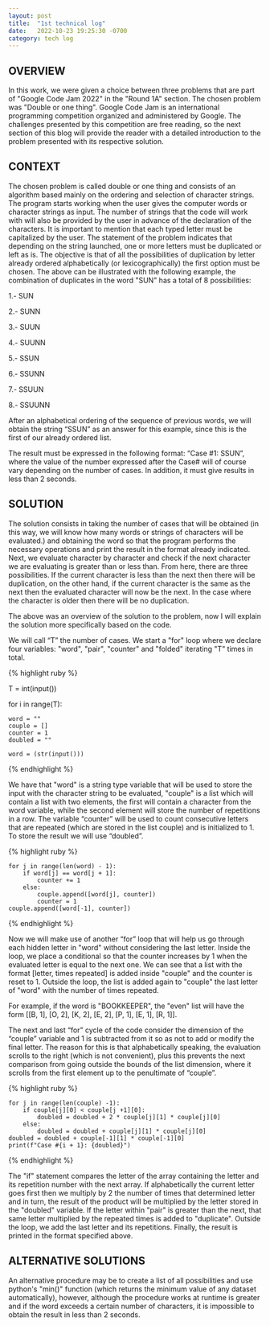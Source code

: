 ```yaml
---
layout: post
title:  "1st technical log"
date:   2022-10-23 19:25:30 -0700
category: tech log
---
```


<h2>OVERVIEW</h2>
 
In this work, we were given a choice between three problems that are part of "Google Code Jam 2022" in the "Round 1A" section. The chosen problem was "Double or one thing". Google Code Jam is an international programming competition organized and administered by Google. The challenges presented by this competition are free reading, so the next section of this blog will provide the reader with a detailed introduction to the problem presented with its respective solution.
 
<h2>CONTEXT</h2>
 
The chosen problem is called double or one thing and consists of an algorithm based mainly on the ordering and selection of character strings. The program starts working when the user gives the computer words or character strings as input. The number of strings that the code will work with will also be provided by the user in advance of the declaration of the characters. It is important to mention that each typed letter must be capitalized by the user. The statement of the problem indicates that depending on the string launched, one or more letters must be duplicated or left as is. The objective is that of all the possibilities of duplication by letter already ordered alphabetically (or lexicographically) the first option must be chosen.
The above can be illustrated with the following example, the combination of duplicates in the word "SUN" has a total of 8 possibilities:

1.- SUN 

2.- SUNN 

3.- SUUN 

4.- SUUNN 

5.- SSUN

6.- SSUNN 

7.- SSUUN 

8.- SSUUNN

After an alphabetical ordering of the sequence of previous words, we will obtain the string “SSUN” as an answer for this example, since this is the first of our already ordered list.

The result must be expressed in the following format: “Case #1: SSUN”, where the value of the number expressed after the Case# will of course vary depending on the number of cases. In addition, it must give results in less than 2 seconds.

<h2>SOLUTION</h2>

The solution consists in taking the number of cases that will be obtained (in this way, we will know how many words or strings of characters will be evaluated.) and obtaining the word so that the program performs the necessary operations and print the result in the format already indicated. Next, we evaluate character by character and check if the next character we are evaluating is greater than or less than. From here, there are three possibilities. If the current character is less than the next then there will be duplication, on the other hand, if the current character is the same as the next then the evaluated character will now be the next. In the case where the character is older then there will be no duplication.
 
The above was an overview of the solution to the problem, now I will explain the solution more specifically based on the code.
 
We will call “T” the number of cases. We start a "for" loop where we declare four variables: "word", "pair", "counter" and "folded" iterating "T" times in total.

{% highlight ruby %}

T = int(input())

for i in range(T):

    word = ""
    couple = []
    counter = 1
    doubled = ""

    word = (str(input()))

{% endhighlight %}

We have that "word" is a string type variable that will be used to store the input with the character string to be evaluated, "couple" is a list which will contain a list with two elements, the first will contain a character from the word variable, while the second element will store the number of repetitions in a row.
The variable “counter” will be used to count consecutive letters that are repeated (which are stored in the list couple) and is initialized to 1. To store the result we will use “doubled”.

{% highlight ruby %}

    for j in range(len(word) - 1):
        if word[j] == word[j + 1]:
            counter += 1
        else:
            couple.append([word[j], counter])
            counter = 1
    couple.append([word[-1], counter])

{% endhighlight %}

Now we will make use of another “for” loop that will help us go through each hidden letter in "word" without considering the last letter. Inside the loop, we place a conditional so that the counter increases by 1 when the evaluated letter is equal to the next one. We can see that a list with the format [letter, times repeated] is added inside "couple" and the counter is reset to 1. Outside the loop, the list is added again to "couple" the last letter of "word" with the number of times repeated.
 
For example, if the word is "BOOKKEEPER", the "even" list will have the form [[B, 1], [O, 2], [K, 2], [E, 2], [P, 1], [E, 1], [R, 1]].
 
The next and last “for” cycle of the code consider the dimension of the “couple” variable and 1 is subtracted from it so as not to add or modify the final letter. The reason for this is that alphabetically speaking, the evaluation scrolls to the right (which is not convenient), plus this prevents the next comparison from going outside the bounds of the list dimension, where it scrolls from the first element up to the penultimate of “couple”.

{% highlight ruby %}

    for j in range(len(couple) -1):
        if couple[j][0] < couple[j +1][0]:
            doubled = doubled + 2 * couple[j][1] * couple[j][0]
        else:
            doubled = doubled + couple[j][1] * couple[j][0]
    doubled = doubled + couple[-1][1] * couple[-1][0]
    print(f"Case #{i + 1}: {doubled}")

{% endhighlight %}

The "if" statement compares the letter of the array containing the letter and its repetition number with the next array. If alphabetically the current letter goes first then we multiply by 2 the number of times that determined letter and in turn, the result of the product will be multiplied by the letter stored in the "doubled" variable. If the letter within "pair" is greater than the next, that same letter multiplied by the repeated times is added to "duplicate".
Outside the loop, we add the last letter and its repetitions. Finally, the result is printed in the format specified above.

<h2>ALTERNATIVE SOLUTIONS</h2>

An alternative procedure may be to create a list of all possibilities and use python's "min()" function (which returns the minimum value of any dataset automatically), however, although the procedure works at runtime is greater and if the word exceeds a certain number of characters, it is impossible to obtain the result in less than 2 seconds.
